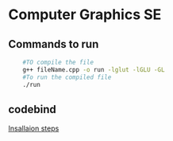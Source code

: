 # Computer Graphics SE

## Commands to run

```bash
    #TO compile the file
    g++ fileName.cpp -o run -lglut -lGLU -GL
    #To run the compiled file
    ./run
```

## codebind

[Insallaion steps](https://www.codebind.com/linux-tutorials/how-to-install-opengl-on-ubuntu-20-04-linux/)
